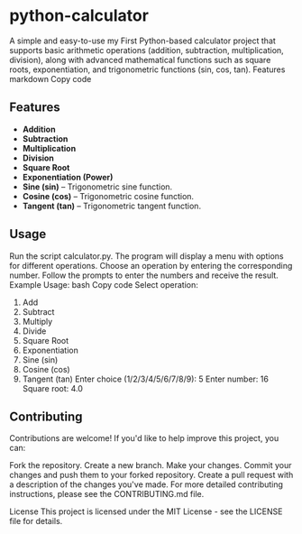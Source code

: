 # python-calculator
A simple and easy-to-use my First Python-based calculator  project that supports basic arithmetic operations (addition, subtraction, multiplication, division), along with advanced mathematical functions such as square roots, exponentiation, and trigonometric functions (sin, cos, tan).
Features
markdown
Copy code

## Features

- **Addition**
- **Subtraction**
- **Multiplication**
- **Division**
- **Square Root**
- **Exponentiation (Power)**
- **Sine (sin)** – Trigonometric sine function.
- **Cosine (cos)** – Trigonometric cosine function.
- **Tangent (tan)** – Trigonometric tangent function.


## Usage

Run the script calculator.py.
The program will display a menu with options for different operations.
Choose an operation by entering the corresponding number.
Follow the prompts to enter the numbers and receive the result.
Example Usage:
bash
Copy code
Select operation:
1. Add
2. Subtract
3. Multiply
4. Divide
5. Square Root
6. Exponentiation
7. Sine (sin)
8. Cosine (cos)
9. Tangent (tan)
Enter choice (1/2/3/4/5/6/7/8/9): 5
Enter number: 16
Square root: 4.0

## Contributing

Contributions are welcome! If you'd like to help improve this project, you can:

Fork the repository.
Create a new branch.
Make your changes.
Commit your changes and push them to your forked repository.
Create a pull request with a description of the changes you've made.
For more detailed contributing instructions, please see the CONTRIBUTING.md file.

License
This project is licensed under the MIT License - see the LICENSE file for details.
